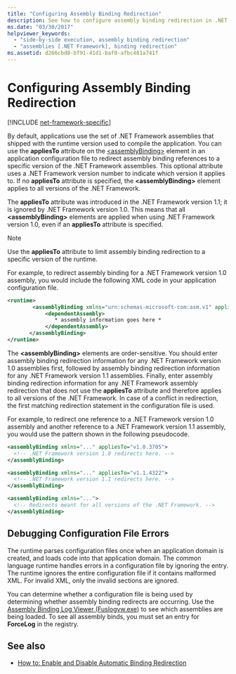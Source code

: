 ```yaml
---
title: "Configuring Assembly Binding Redirection"
description: See how to configure assembly binding redirection in .NET by using the appliesTo attribute in the assemblyBinding element of an application configuration file.
ms.date: "03/30/2017"
helpviewer_keywords:
  - "side-by-side execution, assembly binding redirection"
  - "assemblies [.NET Framework], binding redirection"
ms.assetid: d266cbd8-bf91-41d1-baf0-afbc481a741f
---
```

# Configuring Assembly Binding Redirection

[!INCLUDE [net-framework-specific](../includes/net-framework-specific.md)]

By default, applications use the set of .NET Framework assemblies that shipped with the runtime version used to compile the application. You can use the **appliesTo** attribute on the [\<assemblyBinding>](../configure-apps/file-schema/runtime/assemblybinding-element-for-runtime.md) element in an application configuration file to redirect assembly binding references to a specific version of the .NET Framework assemblies. This optional attribute uses a .NET Framework version number to indicate which version it applies to. If no **appliesTo** attribute is specified, the **\<assemblyBinding>** element applies to all versions of the .NET Framework.

 The **appliesTo** attribute was introduced in the .NET Framework version 1.1; it is ignored by .NET Framework version 1.0. This means that all **\<assemblyBinding>** elements are applied when using .NET Framework version 1.0, even if an **appliesTo** attribute is specified.

> [!NOTE]
> Use the **appliesTo** attribute to limit assembly binding redirection to a specific version of the runtime.

 For example, to redirect assembly binding for a .NET Framework version 1.0 assembly, you would include the following XML code in your application configuration file.

```xml
<runtime>
        <assemblyBinding xmlns="urn:schemas-microsoft-com:asm.v1" appliesTo="v1.0.3705">
            <dependentAssembly>
               * assembly information goes here *
            </dependentAssembly>
       </assemblyBinding>
</runtime>
```

 The **\<assemblyBinding>** elements are order-sensitive. You should enter assembly binding redirection information for any .NET Framework version 1.0 assemblies first, followed by assembly binding redirection information for any .NET Framework version 1.1 assemblies. Finally, enter assembly binding redirection information for any .NET Framework assembly redirection that does not use the **appliesTo** attribute and therefore applies to all versions of the .NET Framework. In case of a conflict in redirection, the first matching redirection statement in the configuration file is used.

 For example, to redirect one reference to a .NET Framework version 1.0 assembly and another reference to a .NET Framework version 1.1 assembly, you would use the pattern shown in the following pseudocode.

```xml
<assemblyBinding xmlns="..." appliesTo="v1.0.3705">
  <!-- .NET Framework version 1.0 redirects here. -->
</assemblyBinding>

<assemblyBinding xmlns="..." appliesTo="v1.1.4322">
  <!-- .NET Framework version 1.1 redirects here. -->
</assemblyBinding>

<assemblyBinding xmlns="...">
  <!-- Redirects meant for all versions of the .NET Framework. -->
</assemblyBinding>
```

## Debugging Configuration File Errors

 The runtime parses configuration files once when an application domain is created, and loads code into that application domain. The common language runtime handles errors in a configuration file by ignoring the entry. The runtime ignores the entire configuration file if it contains malformed XML. For invalid XML, only the invalid sections are ignored.

 You can determine whether a configuration file is being used by determining whether assembly binding redirects are occurring. Use the [Assembly Binding Log Viewer (Fuslogvw.exe)](../tools/fuslogvw-exe-assembly-binding-log-viewer.md) to see which assemblies are being loaded. To see all assembly binds, you must set an entry for **ForceLog** in the registry.

## See also

- [How to: Enable and Disable Automatic Binding Redirection](../configure-apps/how-to-enable-and-disable-automatic-binding-redirection.md)
